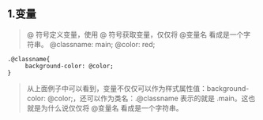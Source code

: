 ## 1.变量
> @ 符号定义变量，使用 @ 符号获取变量，仅仅将 @变量名 看成是一个字符串。
    @classname: main;
    @color: red;

    .@classname{
         background-color: @color;
    }

> 从上面例子中可以看到，变量不仅仅可以作为样式属性值：background-color: @color;，还可以作为类名：.@classname 表示的就是 .main。这也就是为什么说仅仅将 @变量名 看成是一个字符串。
